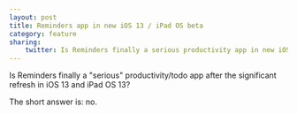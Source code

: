 ```yaml
---
layout: post
title: Reminders app in new iOS 13 / iPad OS beta
category: feature
sharing:
    twitter: Is Reminders finally a serious productivity app in new iOS 13 / iPad OS
---
```


Is Reminders finally a "serious" productivity/todo app after the significant refresh in iOS 13 and iPad OS 13?

The short answer is: no. 